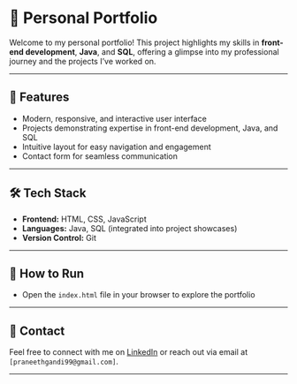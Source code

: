 # 📁 Personal Portfolio

Welcome to my personal portfolio! This project highlights my skills in **front-end development**, **Java**, and **SQL**, offering a glimpse into my professional journey and the projects I’ve worked on.

---

## 🚀 Features
- Modern, responsive, and interactive user interface
- Projects demonstrating expertise in front-end development, Java, and SQL
- Intuitive layout for easy navigation and engagement
- Contact form for seamless communication

---

## 🛠️ Tech Stack
- **Frontend:** HTML, CSS, JavaScript
- **Languages:** Java, SQL (integrated into project showcases)
- **Version Control:** Git

---

## 📂 How to Run
- Open the `index.html` file in your browser to explore the portfolio

---

## 📧 Contact
Feel free to connect with me on [LinkedIn](www.linkedin.com/in/venkata-praneeth-gandi-234050288) or reach out via email at `[praneethgandi99@gmail.com]`.

---
